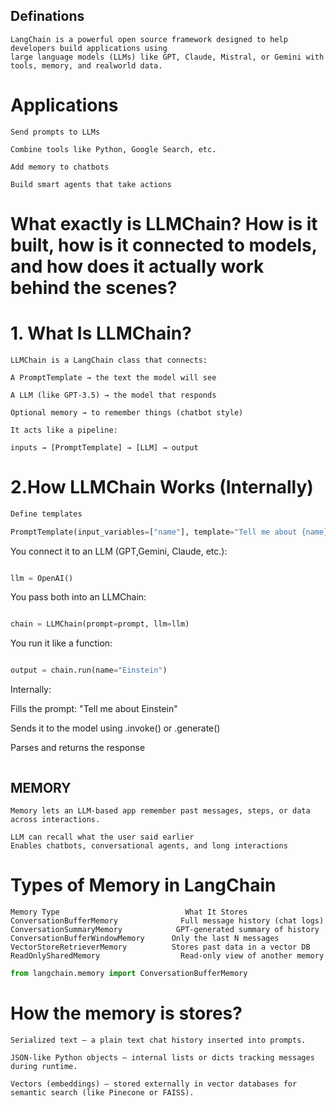 ## Definations
```
LangChain is a powerful open source framework designed to help developers build applications using
large language models (LLMs) like GPT, Claude, Mistral, or Gemini with tools, memory, and realworld data.
```
 # Applications
```
Send prompts to LLMs

Combine tools like Python, Google Search, etc.

Add memory to chatbots

Build smart agents that take actions
```
# What exactly is LLMChain? How is it built, how is it connected to models, and how does it actually work behind the scenes?

# 1. What Is LLMChain?
```
LLMChain is a LangChain class that connects:

A PromptTemplate → the text the model will see

A LLM (like GPT-3.5) → the model that responds

Optional memory → to remember things (chatbot style)

It acts like a pipeline:

inputs → [PromptTemplate] → [LLM] → output
```



# 2.How LLMChain Works (Internally)

```python
Define templates

PromptTemplate(input_variables=["name"], template="Tell me about {name}")
```


You connect it to an LLM (GPT,Gemini, Claude, etc.):

```python

llm = OpenAI()
```
You pass both into an LLMChain:

```python

chain = LLMChain(prompt=prompt, llm=llm)
```
You run it like a function:

```python

output = chain.run(name="Einstein")
```
Internally:

Fills the prompt: "Tell me about Einstein"

Sends it to the model using .invoke() or .generate()

Parses and returns the response
```
```
## MEMORY
```
Memory lets an LLM-based app remember past messages, steps, or data across interactions.

LLM can recall what the user said earlier
Enables chatbots, conversational agents, and long interactions
```

# Types of Memory in LangChain
```
Memory Type	                           What It Stores
ConversationBufferMemory	          Full message history (chat logs)
ConversationSummaryMemory	         GPT-generated summary of history
ConversationBufferWindowMemory	    Only the last N messages
VectorStoreRetrieverMemory        	Stores past data in a vector DB
ReadOnlySharedMemory	              Read-only view of another memory
```

```python
from langchain.memory import ConversationBufferMemory
```
# How the memory is stores?
```
Serialized text — a plain text chat history inserted into prompts.

JSON-like Python objects — internal lists or dicts tracking messages during runtime.

Vectors (embeddings) — stored externally in vector databases for semantic search (like Pinecone or FAISS).
```
